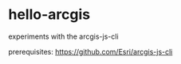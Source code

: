 # hello-arcgis
experiments with the arcgis-js-cli

prerequisites: https://github.com/Esri/arcgis-js-cli
